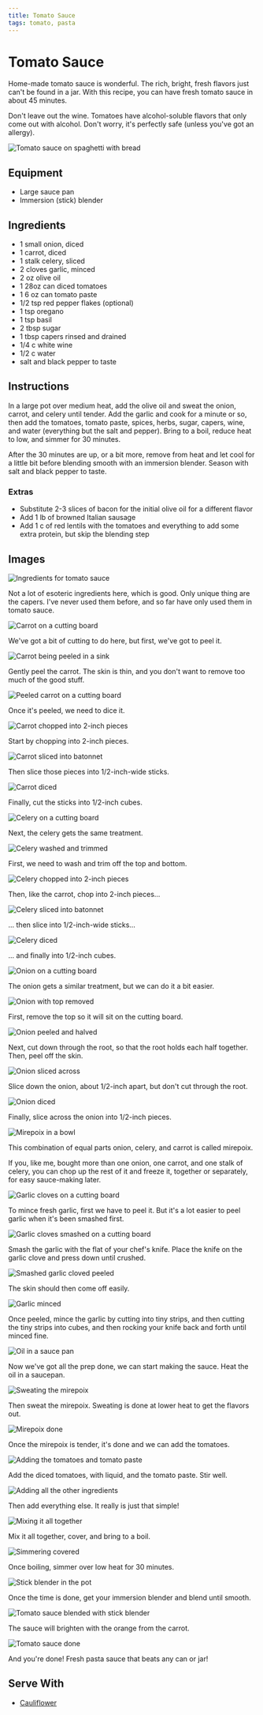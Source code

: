 ```yaml
---
title: Tomato Sauce
tags: tomato, pasta
---
```


# Tomato Sauce

Home-made tomato sauce is wonderful. The rich, bright, fresh flavors
just can't be found in a jar. With this recipe, you can have fresh
tomato sauce in about 45 minutes.

Don't leave out the wine. Tomatoes have alcohol-soluble flavors that
only come out with alcohol. Don't worry, it's perfectly safe (unless
you've got an allergy).

![Tomato sauce on spaghetti with bread](title.jpg)

## Equipment

* Large sauce pan
* Immersion (stick) blender

## Ingredients

* 1 small onion, diced
* 1 carrot, diced
* 1 stalk celery, sliced
* 2 cloves garlic, minced
* 2 oz olive oil
* 1 28oz can diced tomatoes
* 1 6 oz can tomato paste
* 1/2 tsp red pepper flakes (optional)
* 1 tsp oregano
* 1 tsp basil
* 2 tbsp sugar
* 1 tbsp capers rinsed and drained
* 1/4 c white wine
* 1/2 c water
* salt and black pepper to taste

## Instructions

In a large pot over medium heat, add the olive oil and sweat the onion,
carrot, and celery until tender. Add the garlic and cook for a minute or
so, then add the tomatoes, tomato paste, spices, herbs, sugar, capers,
wine, and water (everything but the salt and pepper). Bring to a boil,
reduce heat to low, and simmer for 30 minutes.

After the 30 minutes are up, or a bit more, remove from heat and let
cool for a little bit before blending smooth with an immersion blender.
Season with salt and black pepper to taste.

### Extras

* Substitute 2-3 slices of bacon for the initial olive oil for
  a different flavor
* Add 1 lb of browned Italian sausage
* Add 1 c of red lentils with the tomatoes and everything to add some
  extra protein, but skip the blending step

## Images

![Ingredients for tomato sauce](01-ingredients.jpg)

Not a lot of esoteric ingredients here, which is good. Only unique thing
are the capers. I've never used them before, and so far have only used
them in tomato sauce.

![Carrot on a cutting board](02-carrot.jpg)

We've got a bit of cutting to do here, but first, we've got to peel it.

![Carrot being peeled in a sink](03-peel-carrot.jpg)

Gently peel the carrot. The skin is thin, and you don't want to remove
too much of the good stuff.

![Peeled carrot on a cutting board](04-carrot-peeled.jpg)

Once it's peeled, we need to dice it.

![Carrot chopped into 2-inch pieces](05-carrot-chop.jpg)

Start by chopping into 2-inch pieces.

![Carrot sliced into batonnet](06-carrot-batonnet.jpg)

Then slice those pieces into 1/2-inch-wide sticks.

![Carrot diced](07-carrot-dice.jpg)

Finally, cut the sticks into 1/2-inch cubes.

![Celery on a cutting board](08-celery.jpg)

Next, the celery gets the same treatment.

![Celery washed and trimmed](09-celery-trimmed.jpg)

First, we need to wash and trim off the top and bottom.

![Celery chopped into 2-inch pieces](10-celery-chop.jpg)

Then, like the carrot, chop into 2-inch pieces...

![Celery sliced into batonnet](11-celery-batonnet.jpg)

... then slice into 1/2-inch-wide sticks...

![Celery diced](12-celery-dice.jpg)

... and finally into 1/2-inch cubes.

![Onion on a cutting board](13-onion.jpg)

The onion gets a similar treatment, but we can do it a bit easier.

![Onion with top removed](14-onion-top-removed.jpg)

First, remove the top so it will sit on the cutting board.

![Onion peeled and halved](15-onion-peeled-and-halved.jpg)

Next, cut down through the root, so that the root holds each half
together. Then, peel off the skin.

![Onion sliced across](16-onion-batonnet.jpg)

Slice down the onion, about 1/2-inch apart, but don't cut through the root.

![Onion diced](17-onion-dice.jpg)

Finally, slice across the onion into 1/2-inch pieces.

![Mirepoix in a bowl](18-mirepoix.jpg)

This combination of equal parts onion, celery, and carrot is called
mirepoix.

If you, like me, bought more than one onion, one carrot, and
one stalk of celery, you can chop up the rest of it and freeze it,
together or separately, for easy sauce-making later.

![Garlic cloves on a cutting board](19-garlic.jpg)

To mince fresh garlic, first we have to peel it. But it's a lot easier
to peel garlic when it's been smashed first.

![Garlic cloves smashed on a cutting board](20-garlic-smash.jpg)

Smash the garlic with the flat of your chef's knife. Place the knife on
the garlic clove and press down until crushed.

![Smashed garlic cloved peeled](21-garlic-peeled.jpg)

The skin should then come off easily.

![Garlic minced](22-garlic-minced.jpg)

Once peeled, mince the garlic by cutting into tiny strips, and then cutting
the tiny strips into cubes, and then rocking your knife back and forth
until minced fine.

![Oil in a sauce pan](23-oil-pot.jpg)

Now we've got all the prep done, we can start making the sauce. Heat
the oil in a saucepan.

![Sweating the mirepoix](24-sweat-mirepoix.jpg)

Then sweat the mirepoix. Sweating is done at lower heat to get the
flavors out.

![Mirepoix done](25-mirepoix-done.jpg)

Once the mirepoix is tender, it's done and we can add the tomatoes.

![Adding the tomatoes and tomato paste](26-add-tomatoes.jpg)

Add the diced tomatoes, with liquid, and the tomato paste. Stir well.

![Adding all the other ingredients](27-add-everything-else.jpg)

Then add everything else. It really is just that simple!

![Mixing it all together](28-mix-together.jpg)

Mix it all together, cover, and bring to a boil.

![Simmering covered](29-simmer.jpg)

Once boiling, simmer over low heat for 30 minutes.

![Stick blender in the pot](30-stick-blender.jpg)

Once the time is done, get your immersion blender and blend until
smooth.

![Tomato sauce blended with stick blender](31-blended.jpg)

The sauce will brighten with the orange from the carrot.

![Tomato sauce done](32-done.jpg)

And you're done! Fresh pasta sauce that beats any can or jar!

## Serve With

* [Cauliflower](/pantry/cauliflower)


